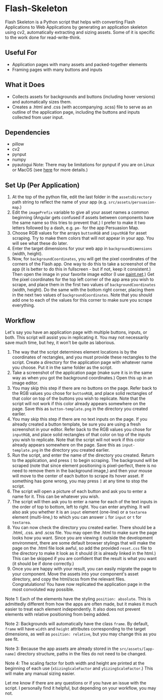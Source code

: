 # Flash-Skeleton
Flash Skeleton is a Python script that helps with converting Flash Applications to Web Applications by generating an application skeleton using cv2, automatically extracting and sizing assets. Some of it is specific to the work done for read-write-think.
## Useful For
* Application pages with many assets and packed-together elements
* Framing pages with many buttons and inputs
## What it Does
* Collects assets for backgrounds and buttons (including hover versions) and automatically sizes them.
* Creates a .html and .css (with accompanying .scss) file to serve as an outline of the application page, including the buttons and inputs collected from user input.
## Dependencies
* pillow
* cv2
* pynput
* numpy
* pyautogui
Note: There may be limitations for pynput if you are on Linux or MacOS (see [here](https://pynput.readthedocs.io/en/latest/limitations.html) for more details.)
 ## Set Up (Per Application)
 1. At the top of the python file, edit the last folder in the `assetsDirectory` path string to reflect the name of your app (e.g. `src/assets/persuasion-map`.)
 2. Edit the `imagePrefix` variable to give all your asset names a common beginning (Angular gets confused if assets between components have the same name so this tries to prevent that.) I prefer to make it two letters followed by a dash, e.g. `pm-` for the app Persuasion Map.
 3. Choose RGB values for the arrays `buttonRGB` and `inputRGB` for asset scraping. Try to make them colors that will not appear in your app. You will see what these do later.
 4. Enter the target dimensions for your web app in `backgroundDimensions` (width, height).
 5. Now, for `backgroundCoordinates`, you will get the pixel coordinates of the corners of the Flash app. One way to do this to take a screenshot of the app (it is better to do this in fullscreen - but if not, keep it consistent.) Then open the image in your favorite image editor (I use [paint.net](https://www.getpaint.net/).) Get the pixel coordinates for the top left corner of the app area you wish to scrape, and place them in the first two values of `backgroundCoordinates` (width, height). Do the same with the bottom right corner, placing them in the next two values of `backgroundCoordinates`. Note that you should add one to each of the values for this corner to make sure you scrape everything.
## Workflow
Let's say you have an application page with multiple buttons, inputs, or both. This script will assist you in replicating it. You may not necessarily save much time, but hey, it won't be quite as laborious.

1. The way that the script determines element locations is by the coordinates of rectangles, and you must provide these rectangles to the script. Create a directory for the application page with whatever name you choose. Put it in the same folder as the script.
2. Take a screenshot of the application page (make sure it is in the same way as when you got the background coordinates.) Open this up in an image editor.
3. You may skip this step if there are no buttons on the page. Refer back to the RGB values you chose for `buttonRGB`, and place solid rectangles of that color on top of the buttons you wish to replicate. Note that the script will not work if this color already appears somewhere on the page. Save this as `button-template.png` in the directory you created earlier.
4. You may skip this step if there are no text inputs on the page. If you already created a button template, be sure you are using a fresh screenshot in your editor. Refer back to the RGB values you chose for `inputRGB`, and place solid rectangles of that color on top of the inputs you wish to replicate. Note that the script will not work if this color already appears somewhere on the page. Save this as `input-template.png` in the directory you created earlier.
5. Run the script, and enter the name of the directory you created. Return to the application, and press `[` to begin scraping. The background will be scraped (note that since element positioning is pixel-perfect, there is no need to remove them in the background image,) and then your mouse will move to the center of each button to scrape its hover asset. If something has gone wrong, you may press `]` at any time to stop the script.
6. The script will open a picture of each button and ask you to enter a name for it. This can be whatever you wish.
7. The script will then ask you to enter a name for each of the text inputs in the order of top to bottom, left to right. You can enter anything. It will also ask you whether it is an `input` element (one-line) or a `textarea` element (multi-line,) to which you can answer `i` for `input` or `t` for `textarea`.
8. You can now check the directory you created earlier. There should be a .html, .css. and .scss file. You may open the .html to make sure the page looks how you want. Since you are viewing it outside the development environment, there are some default browser stylings that will make the page on the .html file look awful, so add the provided `reset.css` file to the directory to make it look as it should (it is already linked in the html.) This can be skipped if you are confident that the result is what you want (it should be if done correctly.)
9. Once you are happy with your result, you can easily migrate the page to your component. Move the assets into your component's asset directory, and copy the html/scss from the relevant files. Congratulations! You have now replicated the application page in the most convoluted way possible.

Note 1: Each of the elements have the styling `position: absolute`. This is admittedly different from how the apps are often made, but it makes it much easier to treat each element independently. It also does not prevent elements with relative positioning from being added. 

Note 2: Backgrounds will automatically have the class `frame`. By default, `frame` will have `width` and `height` attributes corresponding to the target dimensions, as well as `position: relative`, but you may change this as you see fit.

Note 3: Because the app assets are already stored in the `src/assets/[app-name]` directory structure, paths in the files do not need to be changed.

Note 4: The scaling factor for both width and height are printed at the beginning of each use (`xSizingScaleFactor` and `ySizingScaleFactor`.) This will make any manual sizing easier.

Let me know if there are any questions or if you have an issue with the script. I personally find it helpful, but depending on your workflow, you may not.
